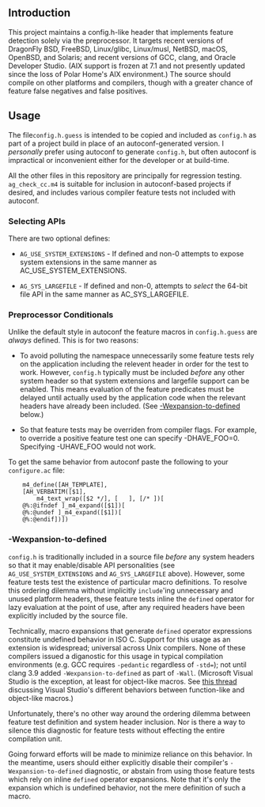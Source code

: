 ## Introduction

This project maintains a config.h-like header that implements feature
detection solely via the preprocessor. It targets recent versions of
DragonFly BSD, FreeBSD, Linux/glibc, Linux/musl, NetBSD, macOS, OpenBSD, and
Solaris; and recent versions of GCC, clang, and Oracle Developer Studio.
(AIX support is frozen at 7.1 and not presently updated since the loss of
Polar Home's AIX environment.) The source should compile on other platforms
and compilers, though with a greater chance of feature false negatives and
false positives.

## Usage

The file```config.h.guess``` is intended to be copied and included as
```config.h``` as part of a project build in place of an autoconf-generated
version. I _personally_ prefer using autoconf to generate ```config.h```,
but often autoconf is impractical or inconvenient either for the developer
or at build-time.

All the other files in this repository are principally for regression
testing. ```ag_check_cc.m4``` is suitable for inclusion in autoconf-based
projects if desired, and includes various compiler feature tests not
included with autoconf.

### Selecting APIs

There are two optional defines:

* ```AG_USE_SYSTEM_EXTENSIONS``` - If defined and non-0 attempts to expose
system extensions in the same manner as AC_USE_SYSTEM_EXTENSIONS.

* ```AG_SYS_LARGEFILE``` - If defined and non-0, attempts to _select_ the
64-bit file API in the same manner as AC_SYS_LARGEFILE.

### Preprocessor Conditionals

Unlike the default style in autoconf the feature macros in
```config.h.guess``` are _always_ defined. This is for two reasons:

* To avoid polluting the namespace unnecessarily some feature tests rely on
the application including the relevent header in order for the test to work.
However, ```config.h``` typically must be included _before_ any other system
header so that system extensions and largefile support can be enabled. This
means evaluation of the feature predicates must be delayed until actually
used by the application code when the relevant headers have already been
included. (See [-Wexpansion-to-defined](#-wexpansion-to-defined) below.)

* So that feature tests may be overriden from compiler flags. For example,
to override a positive feature test one can specify -DHAVE_FOO=0. Specifying
-UHAVE_FOO would not work.

To get the same behavior from autoconf paste the following to your
```configure.ac``` file:

```
	m4_define([AH_TEMPLATE],
	[AH_VERBATIM([$1],
		m4_text_wrap([$2 */], [   ], [/* ])[
	@%:@ifndef ]_m4_expand([$1])[
	@%:@undef ]_m4_expand([$1])[
	@%:@endif])])
```

### -Wexpansion-to-defined

```config.h``` is traditionally included in a source file _before_ any
system headers so that it may enable/disable API personalities (see
```AG_USE_SYSTEM_EXTENSIONS``` and ```AG_SYS_LARGEFILE``` above). However,
some feature tests test the existence of particular macro definitions. To
resolve this ordering dilemma without implicitly ```include```'ing
unnecessary and unused platform headers, these feature tests inline the
```defined``` operator for lazy evaluation at the point of use, after any
required headers have been explicitly included by the source file.

Technically, macro expansions that generate ```defined``` operator
expressions constitute undefined behavior in ISO C. Support for this usage
as an extension is widespread; universal across Unix compilers. None of
these compilers issued a diganostic for this usage in typical compilation
environments (e.g. GCC requires ```-pedantic``` regardless of ```-std=```);
not until clang 3.9 added ```-Wexpansion-to-defined``` as part of
```-Wall```.
(Microsoft Visual Studio is the exception, at least for object-like macros.
See [this thread](https://bugs.webkit.org/show_bug.cgi?id=167643) discussing
Visual Studio's different behaviors between function-like and object-like
macros.)

Unfortunately, there's no other way around the ordering dilemma between
feature test definition and system header inclusion. Nor is there a way to
silence this diagnostic for feature tests without effecting the entire
compilation unit.

Going forward efforts will be made to minimize reliance on this behavior. In
the meantime, users should either explicitly disable their compiler's
```-Wexpansion-to-defined``` diagnostic, or abstain from using those feature
tests which rely on inline ```defined``` operator expansions. Note that it's
only the expansion which is undefined behavior, not the mere definition of
such a macro.
